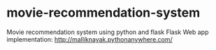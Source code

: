 # movie-recommendation-system
Movie recommendation system using python and flask
Flask Web app implementation:
http://malliknayak.pythonanywhere.com/
